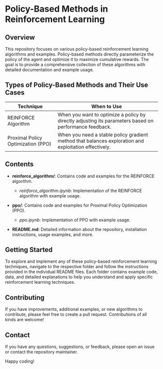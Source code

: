 # Policy-Based Methods in Reinforcement Learning

## Overview

This repository focuses on various policy-based reinforcement learning algorithms and examples. Policy-based methods directly parameterize the policy of the agent and optimize it to maximize cumulative rewards. The goal is to provide a comprehensive collection of these algorithms with detailed documentation and example usage.

## Types of Policy-Based Methods and Their Use Cases

| Technique                      | When to Use                                                                               |
|--------------------------------|-------------------------------------------------------------------------------------------|
| REINFORCE Algorithm            | When you want to optimize a policy by directly adjusting its parameters based on performance feedback. |
| Proximal Policy Optimization (PPO) | When you need a stable policy gradient method that balances exploration and exploitation effectively. |

## Contents

- **reinforce_algorithm/**: Contains code and examples for the REINFORCE algorithm.
  - *reinforce_algorithm.ipynb*: Implementation of the REINFORCE algorithm with example usage.

- **ppo/**: Contains code and examples for Proximal Policy Optimization (PPO).
  - *ppo.ipynb*: Implementation of PPO with example usage.

- **README.md**: Detailed information about the repository, installation instructions, usage examples, and more.

## Getting Started

To explore and implement any of these policy-based reinforcement learning techniques, navigate to the respective folder and follow the instructions provided in the individual README files. Each folder contains example code, data, and detailed explanations to help you understand and apply specific reinforcement learning techniques.

## Contributing

If you have improvements, additional examples, or new algorithms to contribute, please feel free to create a pull request. Contributions of all kinds are welcome!

## Contact

If you have any questions, suggestions, or feedback, please open an issue or contact the repository maintainer.

Happy coding!

